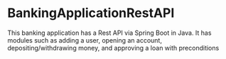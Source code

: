 # BankingApplicationRestAPI
This banking application has a Rest API via Spring Boot in Java. It has modules such as adding a user, opening an account, depositing/withdrawing money, and approving a loan with preconditions
